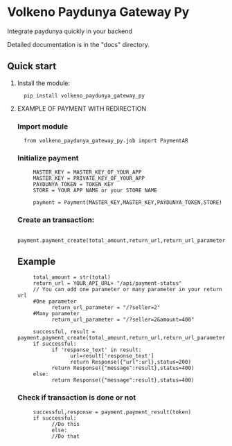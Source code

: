 
Volkeno Paydunya Gateway Py
===
Integrate paydunya quickly in your backend

Detailed documentation is in the "docs" directory.

## Quick start

1. Install the module:

         pip install volkeno_paydunya_gateway_py

2. EXAMPLE OF PAYMENT WITH REDIRECTION

   ### Import module

         from volkeno_paydunya_gateway_py.job import PaymentAR
   ### Initialize payment
            MASTER_KEY = MASTER_KEY_OF_YOUR_APP
            MASTER_KEY = PRIVATE_KEY_OF_YOUR_APP
            PAYDUNYA_TOKEN = TOKEN_KEY
            STORE = YOUR APP NAME or your STORE NAME

            payment = Payment(MASTER_KEY,MASTER_KEY,PAYDUNYA_TOKEN,STORE)
   ### Create an transaction:
      
            payment.payment_create(total_amount,return_url,return_url_parameter)

      ## Example

            total_amount = str(total)
            return_url = YOUR_API_URL+ "/api/payment-status"
            // You can add one parameter or many parameter in your return url
            #One parameter
                  return_url_parameter = "/?seller=2"
            #Many parameter
                  return_url_parameter = "/?seller=2&amount=400"
            
            successful, result = payment.payment_create(total_amount,return_url,return_url_parameter)
            if successful:
                  if 'response_text' in result:
                        url=result['response_text']
                        return Response({"url":url},status=200)
                  return Response({"message":result},status=400)
            else:
                  return Response({"message":result},status=400)

   ### Check if transaction is done or not 
            successful,response = payment.payment_result(token)
            if successful:
                  //Do this
                  else:
                  //Do that
